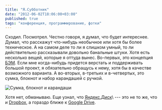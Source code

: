 ```yaml
---
title: "Я.Субботник"
date: "2012-06-02T18:06:00+03:00"
published: true
tags: "конференция, программирование, фотки"
---
```


Сходил. Посмотрел. Честно говоря, я думал, что будет интереснее. Думал, что расскажут что-нибудь необычное или хотя бы
более техническое. А на самом деле то ли я слишком умный, то ли действительно рассказывали довольно банальные штуки.
Хотя есть несколько вещей, которые я оттуда вынес. Во-первых, это концепция
[БЭМ](http://bem.github.com/bem-method/pages/beginning/beginning.ru.html). Если мне когда-нибудь придется верстать и
поддерживать большой проект, я обязательно обращусь к нему, хотя бы в качестве возможного варианта. А во-вторых,
в-третьих и в-четвертых, это сумка, блокнот и набор карандашей с ручкой.

![Сумка, блокнот и карандаши](/images/photos/ya-subbontik.jpg "Сумка, блокнот и карандаши")

Хотя нет, обманываю. Еще узнал, что [Яндекс.Диск](http://disk.yandex.ru/)\ --- это не то же, что и
[Dropbox](https://www.dropbox.com/), а гораздо ближе к [Google Drive](https://drive.google.com/).
